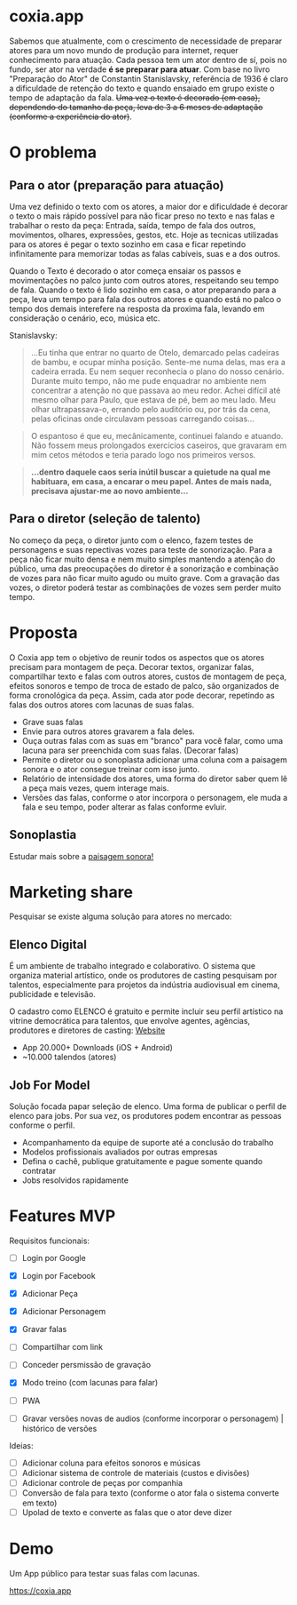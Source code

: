 # coxia.app
Sabemos que atualmente, com o crescimento de necessidade de preparar atores para um novo mundo de produção para internet, requer conhecimento para atuação. Cada pessoa tem um ator dentro de sí, pois no fundo, ser ator na verdade **é se preparar para atuar**.
Com base no livro "Preparação do Ator" de Constantin Stanislavsky, referência de 1936 é claro a dificuldade de retenção do texto e quando ensaiado em grupo existe o tempo de adaptação da fala. ~~Uma vez o texto é decorado (em casa), dependendo do tamanho da peça, leva de 3 a 6 meses de adaptação (conforme a experiência do ator)~~.

# O problema
## Para o ator (preparação para atuação)
Uma vez definido o texto com os atores, a maior dor e dificuldade é decorar o texto o mais rápido possível para não ficar preso no texto e  nas falas e trabalhar o resto da peça: Entrada, saída, tempo de fala dos outros, movimentos, olhares, expressões, gestos, etc. Hoje as tecnicas utilizadas para os atores é pegar o texto sozinho em casa e ficar repetindo infinitamente para memorizar todas as falas cabíveis, suas e a dos outros.

Quando o Texto é decorado o ator começa ensaiar os passos e movimentações no palco junto com outros atores, respeitando seu tempo de fala. Quando o texto é lido sozinho em casa, o ator preparando para a peça, leva um tempo para fala dos outros atores e quando está no palco o tempo dos demais interefere na resposta da proxima fala, levando em consideração o cenário, eco, música etc.

Stanislavsky:
> ...Eu tinha que entrar no quarto de Otelo, demarcado pelas cadeiras de bambu, e ocupar minha posição. Sente-me numa delas, mas era a cadeira errada. Eu nem sequer reconhecia o plano do nosso cenário. Durante muito tempo, não me pude enquadrar no ambiente nem concentrar a atenção no que passava ao meu redor. Achei difícil até mesmo olhar para Paulo, que estava de pé, bem ao meu lado. Meu olhar ultrapassava-o, errando pelo auditório ou, por trás da cena, pelas oficinas onde circulavam pessoas carregando coisas...

> O espantoso é que eu, mecânicamente, continuei falando e atuando. Não fossem meus prolongados exercícios caseiros, que gravaram em mim cetos métodos e teria parado logo nos primeiros versos.

>**...dentro daquele caos seria inútil buscar a quietude na qual me habituara, em casa, a encarar o meu papel. Antes de mais nada, precisava ajustar-me ao novo ambiente...**

## Para o diretor (seleção de talento)
No começo da peça, o diretor junto com o elenco, fazem testes de personagens e suas repectivas vozes para teste de sonorização. Para a peça não ficar muito densa e nem muito simples mantendo a atenção do público, uma das preocupações do diretor é a sonorização e combinação de vozes para não ficar muito agudo ou muito grave. Com a gravação das vozes, o diretor poderá testar as combinações de vozes sem perder muito tempo.

# Proposta
O Coxia app tem o objetivo de reunir todos os aspectos que os atores precisam para montagem de peça. Decorar textos, organizar falas, compartilhar texto e falas com outros atores, custos de montagem de peça, efeitos sonoros e tempo de troca de estado de palco, são organizados de forma cronológica da peça. Assim, cada ator pode decorar, repetindo as falas dos outros atores com lacunas de suas falas.
- Grave suas falas
- Envie para outros atores gravarem a fala deles.
- Ouça outras falas com as suas em "branco" para você falar, como uma lacuna para ser preenchida com suas falas. (Decorar falas)
- Permite o diretor ou o sonoplasta adicionar uma coluna com a paisagem sonora e o ator consegue treinar com isso junto.
- Relatório de intensidade dos atores, uma forma do diretor saber quem lê a peça mais vezes, quem interage mais.
- Versões das falas, conforme o ator incorpora o personagem, ele muda a fala e seu tempo, poder alterar as falas conforme evluir.

## Sonoplastia 
Estudar mais sobre a [paisagem sonora!](https://teatronasaladeaula.com.br/o-som-da-cena/)

# Marketing share
Pesquisar se existe alguma solução para atores no mercado:
	
## Elenco Digital
É um ambiente de trabalho integrado e colaborativo. O sistema que organiza material artístico, onde os produtores de casting pesquisam por talentos, especialmente para projetos da indústria audiovisual em cinema, publicidade e televisão.

O cadastro como ELENCO é gratuito e permite incluir seu perfil artístico na vitrine democrática para talentos, que envolve agentes, agências, produtores e diretores de casting: [Website](https://elencodigital.com.br/)
- App 20.000+ Downloads (iOS + Android)
- ~10.000 talendos (atores)

## Job For Model
Solução focada papar seleção de elenco. Uma forma de publicar o perfil de elenco para jobs. Por sua vez, os produtores podem encontrar as pessoas conforme o perfil.
- Acompanhamento da equipe de suporte até a conclusão do trabalho
- Modelos profissionais avaliados por outras empresas
- Defina o cachê, publique gratuitamente e pague somente quando contratar
- Jobs resolvidos rapidamente


# Features MVP
Requisitos funcionais:
- [ ] Login por Google
- [X] Login por Facebook
- [X] Adicionar Peça
- [X] Adicionar Personagem
- [X] Gravar falas
- [ ] Compartilhar com link
- [ ] Conceder persmissão de gravação
- [X] Modo treino (com lacunas para falar)
- [ ] PWA
- [ ] Gravar versões novas de audios (conforme incorporar o personagem) | histórico de versões


Ideias:
- [ ] Adicionar coluna para efeitos sonoros e músicas
- [ ] Adicionar sistema de controle de materiais (custos e divisões)
- [ ] Adicionar controle de peças por companhia
- [ ] Conversão de fala para texto (conforme o ator fala o sistema converte em texto)
- [ ] Upolad de texto e converte as falas que o ator deve dizer

# Demo
Um App público para testar suas falas com lacunas.

https://coxia.app

